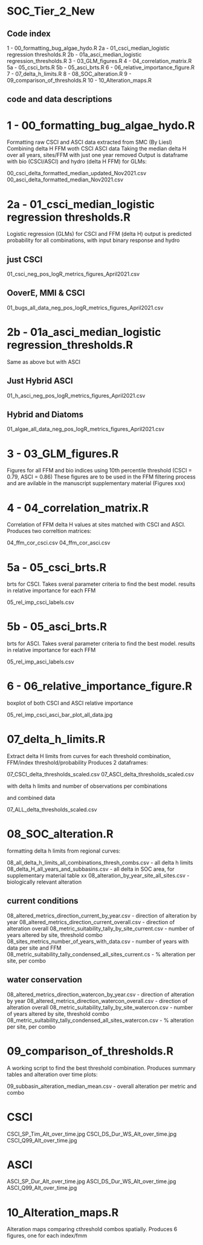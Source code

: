 # SOC_Tier_2_New

## Code index

1 - 00_formatting_bug_algae_hydo.R
2a - 01_csci_median_logistic regression thresholds.R
2b - 01a_asci_median_logistic regression_thresholds.R
3 - 03_GLM_figures.R
4 - 04_correlation_matrix.R
5a - 05_csci_brts.R
5b - 05_asci_brts.R
6 - 06_relative_importance_figure.R
7 - 07_delta_h_limits.R
8 - 08_SOC_alteration.R
9 - 09_comparison_of_thresholds.R
10 - 10_Alteration_maps.R

## code and data descriptions

# 1 - 00_formatting_bug_algae_hydo.R

Formatting raw CSCI and ASCI data extracted from SMC (By Liesl)
Combining delta H FFM woth CSCI ASCI data
Taking the median delta H over all years, sites/FFM with just one year removed
Output is dataframe with bio (CSCI/ASCI) and hydro (delta H FFM) for GLMs:

00_csci_delta_formatted_median_updated_Nov2021.csv
00_asci_delta_formatted_median_Nov2021.csv

# 2a - 01_csci_median_logistic regression thresholds.R

Logistic regression (GLMs) for CSCI and FFM (delta H)
output is predicted probability for all combinations, with input binary response and hydro

## just CSCI
01_csci_neg_pos_logR_metrics_figures_April2021.csv

## OoverE, MMI & CSCI

01_bugs_all_data_neg_pos_logR_metrics_figures_April2021.csv

# 2b - 01a_asci_median_logistic regression_thresholds.R

Same as above but with ASCI

## Just Hybrid ASCI

01_h_asci_neg_pos_logR_metrics_figures_April2021.csv

## Hybrid and Diatoms

01_algae_all_data_neg_pos_logR_metrics_figures_April2021.csv

# 3 - 03_GLM_figures.R

Figures for all FFM and bio indices using 10th percentile threshold (CSCI = 0.79, ASCI = 0.86)
These figures are to be used in the FFM filtering process and are avilable in the manuscript supplementary material (Figures xxx)

# 4 - 04_correlation_matrix.R

Correlation of FFM delta H values at sites matched with CSCI and ASCI. Produces two correltion matrices:

04_ffm_cor_csci.csv
04_ffm_cor_asci.csv

# 5a - 05_csci_brts.R

brts for CSCI. Takes sveral parameter criteria to find the best model. results in relative importance for each FFM

05_rel_imp_csci_labels.csv

# 5b - 05_asci_brts.R

brts for ASCI. Takes sveral parameter criteria to find the best model. results in relative importance for each FFM

05_rel_imp_asci_labels.csv


# 6 - 06_relative_importance_figure.R

boxplot of both CSCI and ASCI relative importance

05_rel_imp_csci_asci_bar_plot_all_data.jpg


# 07_delta_h_limits.R

Extract delta H limits from curves for each threshold combination, FFM/index threshold/probability
Produces 2 dataframes:

07_CSCI_delta_thresholds_scaled.csv
07_ASCI_delta_thresholds_scaled.csv

with delta h limits and number of observations per combinations

and combined data 

07_ALL_delta_thresholds_scaled.csv

# 08_SOC_alteration.R

formatting delta h limits from regional curves: 

08_all_delta_h_limits_all_combinations_thresh_combs.csv - all delta h limits
08_delta_H_all_years_and_subbasins.csv - all delta in SOC area, for supplementary material table xx
08_alteration_by_year_site_all_sites.csv - biologically relevant alteration

## current conditions

08_altered_metrics_direction_current_by_year.csv - direction of alteration by year
08_altered_metrics_direction_current_overall.csv - direction of alteration overall
08_metric_suitability_tally_by_site_current.csv - number of years altered by site, threshold combo
08_sites_metrics_number_of_years_with_data.csv - number of years with data per site and FFM
08_metric_suitability_tally_condensed_all_sites_current.cs - % alteration per site, per combo

## water conservation
08_altered_metrics_direction_watercon_by_year.csv - direction of alteration by year
08_altered_metrics_direction_watercon_overall.csv - direction of alteration overall
08_metric_suitability_tally_by_site_watercon.csv - number of years altered by site, threshold combo
08_metric_suitability_tally_condensed_all_sites_watercon.csv - % alteration per site, per combo

# 09_comparison_of_thresholds.R

A working script to find the best threshold combination. Produces summary tables and alteration over time plots:

09_subbasin_alteration_median_mean.csv - overall alteration per metric and combo

# CSCI
CSCI_SP_Tim_Alt_over_time.jpg
CSCI_DS_Dur_WS_Alt_over_time.jpg
CSCI_Q99_Alt_over_time.jpg

# ASCI
ASCI_SP_Dur_Alt_over_time.jpg
ASCI_DS_Dur_WS_Alt_over_time.jpg
ASCI_Q99_Alt_over_time.jpg

# 10_Alteration_maps.R

Alteration maps comparing cthreshold combos spatially. Produces 6 figures, one for each index/fmm

